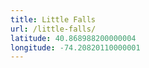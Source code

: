 ```yaml
---
title: Little Falls
url: /little-falls/
latitude: 40.868988200000004
longitude: -74.20820110000001
---
```

